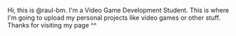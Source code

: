 Hi, this is @raul-bm. I'm a Video Game Development Student.
This is where I'm going to upload my personal projects like video games or other stuff.
Thanks for visiting my page ^^
